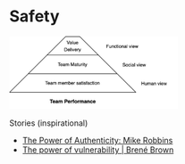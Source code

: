 # Safety







<img src="../img/pyramid-team-performance-satisfaction.png" alt="pyramid-team-performance-satisfaction" style="width:60%;" />





Stories (inspirational)

-  [The Power of Authenticity: Mike Robbins](https://www.youtube.com/watch?v=d4iFAAUscVA)
-  [The power of vulnerability | Brené Brown](https://www.youtube.com/watch?v=iCvmsMzlF7o)


